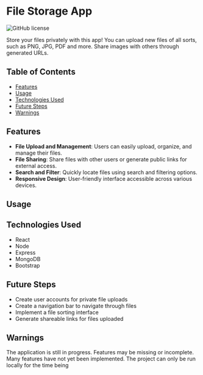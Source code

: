 # File Storage App
![GitHub license](https://img.shields.io/badge/license-MIT-blue.svg)

Store your files privately with this app! You can upload new files of all sorts, such as PNG, JPG, PDF and more. Share images with others through generated URLs.

## Table of Contents

- [Features](#features)
- [Usage](#usage)
- [Technologies Used](#technologiesused)
- [Future Steps](#futuresteps)
- [Warnings](#warnings)

## Features

- **File Upload and Management**: Users can easily upload, organize, and manage their files.
- **File Sharing**: Share files with other users or generate public links for external access.
- **Search and Filter**: Quickly locate files using search and filtering options.
- **Responsive Design**: User-friendly interface accessible across various devices.

## Usage



## Technologies Used
- React
- Node
- Express
- MongoDB
- Bootstrap

## Future Steps
- Create user accounts for private file uploads
- Create a navigation bar to navigate through files
- Implement a file sorting interface
- Generate shareable links for files uploaded

## Warnings

The application is still in progress. Features may be missing or incomplete. Many features have not yet been implemented.
The project can only be run locally for the time being
